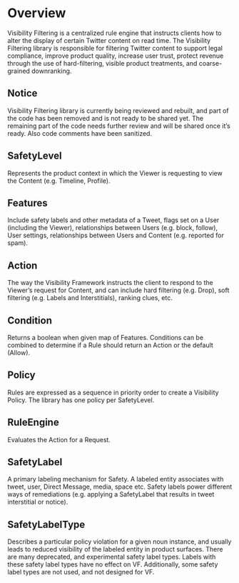 # Overview

Visibility Filtering is a centralized rule engine that instructs clients how to alter the display of certain Twitter content on read time. The Visibility Filtering library is responsible for filtering Twitter content to support legal compliance, improve product quality, increase user trust, protect revenue through the use of hard-filtering, visible product treatments, and coarse-grained downranking.

## Notice

Visibility Filtering library is currently being reviewed and rebuilt, and part of the code has been removed and is not ready to be shared yet. The remaining part of the code needs further review and will be shared once it’s ready. Also code comments have been sanitized.

## SafetyLevel

Represents the product context in which the Viewer is requesting to view the Content (e.g. Timeline, Profile).

## Features

Include safety labels and other metadata of a Tweet, flags set on a User (including the Viewer), relationships between Users (e.g. block, follow), User settings, relationships between Users and Content (e.g. reported for spam).

## Action

The way the Visibility Framework instructs the client to respond to the Viewer’s request for Content, and can include hard filtering (e.g. Drop), soft filtering (e.g. Labels and Interstitials), ranking clues, etc.

## Condition

Returns a boolean when given map of Features. Conditions can be combined to determine if a Rule should return an Action or the default (Allow).

## Policy

Rules are expressed as a sequence in priority order to create a Visibility Policy. The library has one policy
per SafetyLevel.

## RuleEngine

Evaluates the Action for a Request.

## SafetyLabel

A primary labeling mechanism for Safety. A labeled entity associates with tweet, user, Direct Message, media, space etc. Safety labels power different ways of remediations (e.g. applying a SafetyLabel that results in tweet interstitial or notice).

## SafetyLabelType

Describes a particular policy violation for a given noun instance, and usually leads to reduced visibility of the
labeled entity in product surfaces. There are many deprecated, and experimental safety label types. Labels with these safety label types have no effect on VF. Additionally, some safety label types are not used, and not designed for VF.
